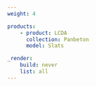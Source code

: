 ```yaml
---
weight: 4

products:
    - product: LCDA
      collection: Panbeton
      model: Slats

_render:
    build: never
    list: all
---
```


